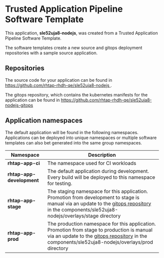 # Trusted Application Pipeline Software Template

This application, **sle52uja8-nodejs**, was created from a Trusted Application Pipeline Software Template.

The software templates create a new source and gitops deployment repositories with a sample source application. 

## Repositories

The source code for your application can be found in [https://github.com/rhtap-rhdh-qe/sle52uja8-nodejs ](https://github.com/rhtap-rhdh-qe/sle52uja8-nodejs ).
 
The gitops repository, which contains the kubernetes manifests for the application can be found in 
[https://github.com/rhtap-rhdh-qe/sle52uja8-nodejs-gitops ](https://github.com/rhtap-rhdh-qe/sle52uja8-nodejs-gitops ) 

## Application namespaces 

The default application will be found in the following namespaces. Applications can be deployed into unique namespaces or multiple software templates can also bet generated into the same group namespaces.  

|  Namespace   |  Description   |  
| -------- | -------- |
| **rhtap-app-ci** | The namespace used for CI workloads |
| **rhtap-app-development** | The default application during development. Every build will be deployed to this namespace for testing. |
| **rhtap-app-stage** | The staging namespace for this application. Promotion from development to stage is manual via an update to the [gitops repository](https://github.com/rhtap-rhdh-qe/sle52uja8-nodejs-gitops ) in the components/sle52uja8-nodejs/overlays/stage directory |
| **rhtap-app-prod** | The production namespace for this application. Promotion from stage to production is manual via an update to the [gitops repository](https://github.com/rhtap-rhdh-qe/sle52uja8-nodejs-gitops ) in the components/sle52uja8-nodejs/overlays/prod directory |